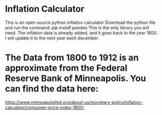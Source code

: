 # Inflation Calculator
This is an open source python inflation calculator
Download the python file and run the command:
*pip install pandas*
This is the only library you will need. The inflation data is already added, and it goes back to the year 1800. I will update it to the next year each december.
# The Data from 1800 to 1912 is an approximate from the Federal Reserve Bank of Minneapolis. You can find the data here:
https://www.minneapolisfed.org/about-us/monetary-policy/inflation-calculator/consumer-price-index-1800-
